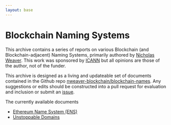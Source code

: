 ```yaml
---
layout: base
---
```


# Blockchain Naming Systems

This archive contains a series of reports on various Blockchain (and
Blockchain-adjacent) Naming Systems, primarily authored by [Nicholas
Weaver](mailto://nweaver@icsi.berkeley.edu.com).  This work was sponsored by
[ICANN](https://www.icann.org) but all opinions are those of the
author, not of the funder.

This archive is designed as a living and updateable set of documents
contained in the Github repo
[nweaver-blockchain/blockchain-names](https://github.com/nweaver-blockchain/blockchain-names/).
Any suggestions or edits should be constructed into a pull request for
evaluation and inclusion or submit an [issue](https://github.com/nweaver-blockchain/blockchain-names/issues).

The currently available documents

- [Ethereum Name System (ENS)](ens)
- [Unstoppable Domains](unstoppable)
